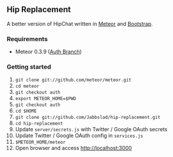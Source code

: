 ## Hip Replacement

A better version of HipChat written in [Meteor](https://github.com/meteor/meteor) and [Bootstrap](http://twitter.github.com/bootstrap/).

### Requirements

* Meteor 0.3.9 ([Auth Branch](https://github.com/meteor/meteor/wiki/Getting-started-with-Auth))

### Getting started

1. `git clone git://github.com/meteor/meteor.git`
2. `cd meteor`
3. `git checkout auth`
4. `export METEOR_HOME=$PWD`
5. `git checkout auth`
6. `cd $HOME`
7. `git clone git://github.com/Jabbslad/hip-replacement.git`
8. `cd hip-replacement`
9. Update `server/secrets.js` with Twitter / Google OAuth secrets
10. Update Twitter / Google OAuth config in `services.js` 
11. `$METEOR_HOME/meteor`
12. Open browser and access [http://localhost:3000]()